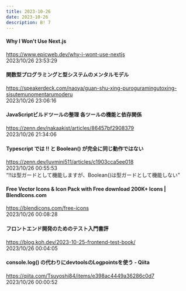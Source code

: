 ```yaml
---
title: 2023-10-26
date: 2023-10-26
description: B! 7
---
```


#### Why I Won't Use Next.js
https://www.epicweb.dev/why-i-wont-use-nextjs<br>
2023/10/26 23:53:29<br>


#### 関数型プログラミングと型システムのメンタルモデル
https://speakerdeck.com/naoya/guan-shu-xing-puroguramingutoxing-sisutemunomentarumoderu<br>
2023/10/26 23:06:16<br>


#### JavaScriptビルドツールの整理 各ツールの機能と依存関係
https://zenn.dev/nakaakist/articles/86457bf2908379<br>
2023/10/26 21:34:06<br>


#### Typescript では !! と Boolean() が完全に同じ動作ではない
https://zenn.dev/luvmini511/articles/c1903cca5ee018<br>
2023/10/26 00:55:53<br>
“!!は型ガードとして機能しますが、Boolean()は型ガードとして機能しない”


#### Free Vector Icons & Icon Pack with Free download 200K+ Icons | BlendIcons.com
https://blendicons.com/free-icons<br>
2023/10/26 00:08:28<br>


#### フロントエンド開発のためのテスト入門書評
https://blog.koh.dev/2023-10-25-frontend-test-book/<br>
2023/10/26 00:04:05<br>


#### console.log() の代わりにdevtoolsのLogpointsを使う - Qiita
https://qiita.com/Tsuyoshi84/items/e398ac4449a36286c0d7<br>
2023/10/26 00:00:52<br>


